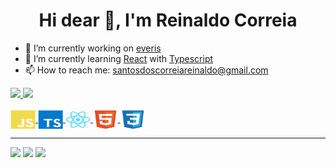 <h1 align="center">Hi dear 👋, I'm Reinaldo Correia</h1>

- 🔭 I’m currently working on [everis](https://www.everis.com/global/en)
- 🌱 I’m currently learning [React](https://pt-br.reactjs.org) with [Typescript](https://www.typescriptlang.org)
- 📫 How to reach me: santosdoscorreiareinaldo@gmail.com

 <div>
  <a href="https://github.com/ReinaldoCS">
  <img height="160em" src="https://github-readme-stats.vercel.app/api?username=reinaldocs&show_icons=true&theme=radical&include_all_commits=true&count_private=true"/>
  <img height="160em" src="https://github-readme-stats.vercel.app/api/top-langs/?username=reinaldocs&layout=compact&langs_count=7&theme=radical"/>
</div>

<div style="display: inline_block"><br>
  <img align="center" alt="rei-Js" height="30" width="40" src="https://raw.githubusercontent.com/devicons/devicon/master/icons/javascript/javascript-plain.svg">
  <img align="center" alt="rei-Ts" height="30" width="40" src="https://raw.githubusercontent.com/devicons/devicon/master/icons/typescript/typescript-plain.svg">
  <img align="center" alt="rei-React" height="30" width="40" src="https://raw.githubusercontent.com/devicons/devicon/master/icons/react/react-original.svg">
  <img align="center" alt="rei-HTML" height="30" width="40" src="https://raw.githubusercontent.com/devicons/devicon/master/icons/html5/html5-original.svg">
  <img align="center" alt="rei-CSS" height="30" width="40" src="https://raw.githubusercontent.com/devicons/devicon/master/icons/css3/css3-original.svg">
</div>

---

<div>
  <a href = "mailto:santosdoscorreiareinaldo@gmail.com"><img src="https://img.shields.io/badge/-Gmail-%23333?style=for-the-badge&logo=gmail&logoColor=white" target="_blank"></a>
  <a href="https://www.linkedin.com/in/reinaldo-correia-ba19ab179/" target="_blank"><img src="https://img.shields.io/badge/-LinkedIn-%230077B5?style=for-the-badge&logo=linkedin&logoColor=white" target="_blank"></a>
    <a href="https://www.instagram.com/reinaldo3ds/" target="_blank"><img src="https://img.shields.io/badge/Instagram-E4405F?style=for-the-badge&logo=instagram&logoColor=white" target="_blank"></a>  
</div>
